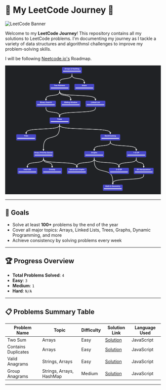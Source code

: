 # 🚀 My LeetCode Journey 🚀


<img src="https://miro.medium.com/v2/resize:fit:4800/format:webp/1*gBkMCGTAdSk4tu17SCa7RQ.png" alt="LeetCode Banner" width="1000">

Welcome to my **LeetCode Journey**! This repository contains all my solutions to LeetCode problems. I'm documenting my journey as I tackle a variety of data structures and algorithmsl challenges to improve my problem-solving skills.

I will be following [Neetcode.io's](https://neetcode.io/roadmap) Roadmap.

<img src="./assets/roadmap.png" alt="Neetcode Roadmap" width="1000">

---

## 🧠 **Goals**
- Solve at least **100+** problems by the end of the year
- Cover all major topics: Arrays, Linked Lists, Trees, Graphs, Dynamic Programming, and more
- Achieve consistency by solving problems every week

---

## 🏆 **Progress Overview**

- **Total Problems Solved**: `4`
- **Easy**: `3`
- **Medium**: `1`
- **Hard**: `N/A`

---

## 📋 **Problems Summary Table**

| Problem Name | Topic         | Difficulty | Solution Link                      | Language Used |
|--------------|---------------|------------|------------------------------------|---------------|
| Two Sum      | Arrays        | Easy       | [Solution](./arrays/easy/1-two-sum.js) | JavaScript        |
| Contains Duplicates | Arrays | Easy  | [Solution](./arrays/easy/217-contains-duplicates.js) | JavaScript |
| Valid Anagrams | Strings, Arrays | Easy | [Solution](./arrays/easy/242-valid-anagrams.js) | JavaScript |
| Group Anagrams | Strings, Arrays, HashMap | Medium | [Solution](./arrays/medium/49-group-anagrams.js) | JavaScript |

---
